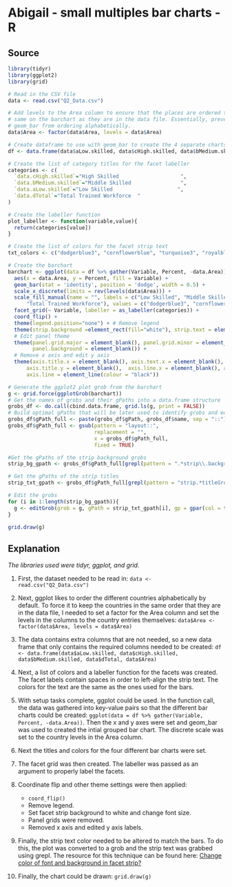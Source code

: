 # Abigail - small multiples bar charts - R

## Source

```r
library(tidyr)
library(ggplot2)
library(grid)

# Read in the CSV file
data <- read.csv("Q2_Data.csv")

# Add levels to the Area column to ensure that the places are ordered the
# same on the barchart as they are in the data file. Essentially, prevent
# geom_bar from ordering alphabetically.
data$Area <- factor(data$Area, levels = data$Area)

# Create dataframe to use with geom_bar to create the 4 separate charts
df <- data.frame(data$aLow.skilled, data$cHigh.skilled, data$bMedium.skilled, data$dTotal, data$Area)

# Create the list of category titles for the facet labeller  
categories <- c(
  `data.cHigh.skilled`="High Skilled                    ",
  `data.bMedium.skilled`="Middle Skilled                ",
  `data.aLow.skilled`="Low Skilled                     ",
  `data.dTotal`="Total Trained Workforce  "
)

# Create the labeller function
plot_labeller <- function(variable,value){
  return(categories[value])
}

# Create the list of colors for the facet strip text
txt_colors <- c("dodgerblue3", "cornflowerblue", "turquoise3", "royalblue4")

# Create the barchart
barchart <- ggplot(data = df %>% gather(Variable, Percent, -data.Area)) +
  aes(x = data.Area, y = Percent, fill = Variable) +
  geom_bar(stat = 'identity', position = 'dodge', width = 0.5) +
  scale_x_discrete(limits = rev(levels(data$Area))) +
  scale_fill_manual(name = "", labels = c("Low Skilled", "Middle Skilled", "High Skilled", 
      "Total Trained Workforce"), values = c("dodgerblue3", "cornflowerblue", "turquoise3", "royalblue4")) +
  facet_grid(~ Variable, labeller = as_labeller(categories)) +
  coord_flip() +
  theme(legend.position="none") + # Remove legend
  theme(strip.background =element_rect(fill="white"), strip.text = element_text(size = 16)) + # Edit facet strips
  # Edit panel theme
  theme(panel.grid.major = element_blank(), panel.grid.minor = element_blank(), 
        panel.background = element_blank()) +
  # Remove x axis and edit y axis
  theme(axis.title.x = element_blank(), axis.text.x = element_blank(), axis.ticks.x = element_blank(), 
      axis.title.y = element_blank(),  axis.line.x = element_blank(), axis.ticks.y=element_blank(), 
      axis.line = element_line(colour = "black"))

# Generate the ggplot2 plot grob from the barchart
g <- grid.force(ggplotGrob(barchart))
# Get the names of grobs and their gPaths into a data.frame structure
grobs_df <- do.call(cbind.data.frame, grid.ls(g, print = FALSE))
# Build optimal gPaths that will be later used to identify grobs and edit them
grobs_df$gPath_full <- paste(grobs_df$gPath, grobs_df$name, sep = "::")
grobs_df$gPath_full <- gsub(pattern = "layout::", 
                            replacement = "", 
                            x = grobs_df$gPath_full, 
                            fixed = TRUE)

#Get the gPaths of the strip background grobs
strip_bg_gpath <- grobs_df$gPath_full[grepl(pattern = ".*strip\\.background.*", x = grobs_df$gPath_full)]

# Get the gPaths of the strip titles
strip_txt_gpath <- grobs_df$gPath_full[grepl(pattern = "strip.*titleGrob.*text.*", x = grobs_df$gPath_full)]

# Edit the grobs
for (i in 1:length(strip_bg_gpath)){
  g <- editGrob(grob = g, gPath = strip_txt_gpath[i], gp = gpar(col = txt_colors[i]))
}

grid.draw(g)

```

## Explanation

*The libraries used were tidyr, ggplot, and grid.*

1. First, the dataset needed to be read in: `data <- read.csv("Q2_Data.csv")`

2. Next, ggplot likes to order the different countries alphabetically by default. To force it to keep the countries in the same order that they are in the data file, I needed to set a factor for the Area column and set the levels in the columns to the country entries themselves: `data$Area <- factor(data$Area, levels = data$Area)`

3. The data contains extra columns that are not needed, so a new data frame that only contains the required columns needed to be created: `df <- data.frame(data$aLow.skilled, data$cHigh.skilled, data$bMedium.skilled, data$dTotal, data$Area)`

4. Next, a list of colors and a labeller function for the facets was created. The facet labels contain spaces in order to left-align the strip text. The colors for the text are the same as the ones used for the bars.

5. With setup tasks complete, ggplot could be used. In the function call, the data was gathered into key-value pairs so that the different bar charts could be created: `ggplot(data = df %>% gather(Variable, Percent, -data.Area))`. Then the x and y axes were set and geom_bar was used to created the intial grouped bar chart. The discrete scale was set to the country levels in the Area column. 

6. Next the titles and colors for the four different bar charts were set.

7. The facet grid was then created. The labeller was passed as an argument to properly label the facets. 

8. Coordinate flip and other theme settings were then applied: 
    * `coord_flip() `
    * Remove legend.
    * Set facet strip background to white and change font size.
    * Panel grids were removed.
    * Removed x axis and edited y axis labels.

9. Finally, the strip text color needed to be altered to match the bars. To do this, the plot was converted to a grob and the strip text was grabbed using grepl. The resource for this technique can be found here: [Change color of font and background in facet strip?](https://stackoverflow.com/questions/53455092/r-ggplot2-change-colour-of-font-and-background-in-facet-strip)

10. Finally, the chart could be drawn: `grid.draw(g)`
